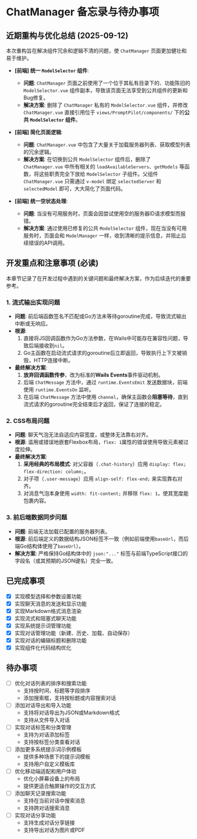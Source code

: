 # ChatManager 备忘录与待办事项

## 近期重构与优化总结 (2025-09-12)

本次重构旨在解决组件冗余和逻辑不清的问题，使 `ChatManager` 页面更加健壮和易于维护。

- **[前端] 统一 `ModelSelector` 组件**:
  - **问题**: `ChatManager` 页面之前使用了一个位于其私有目录下的、功能陈旧的 `ModelSelector.vue` 组件副本，导致该页面无法享受到公共组件的更新和Bug修复。
  - **解决方案**: 删除了 `ChatManager` 私有的 `ModelSelector.vue` 组件，并修改 `ChatManager.vue` 直接引用位于 `views/PromptPilot/components/` 下的**公共 `ModelSelector` 组件**。

- **[前端] 简化页面逻辑**:
  - **问题**: `ChatManager.vue` 中包含了大量关于加载服务器列表、获取模型列表的冗余逻辑。
  - **解决方案**: 在切换到公共 `ModelSelector` 组件后，删除了 `ChatManager.vue` 中所有相关的 `loadAvailableServers`、`getModels` 等函数，将这些职责完全下放给 `ModelSelector` 子组件。父组件 `ChatManager.vue` 只需通过 `v-model` 绑定 `selectedServer` 和 `selectedModel` 即可，大大简化了页面代码。

- **[前端] 统一空状态处理**:
  - **问题**: 当没有可用服务时，页面会因尝试使用空的服务器ID请求模型而报错。
  - **解决方案**: 通过使用已修复的公共 `ModelSelector` 组件，现在当没有可用服务时，页面会和 `ModelManager` 一样，收到清晰的提示信息，并阻止后续错误的API调用。

## 开发重点和注意事项 (必读)

本章节记录了在开发过程中遇到的关键问题和最终解决方案，作为后续迭代的重要参考。

### 1. 流式输出实现问题

- **问题**: 前后端函数签名不匹配或Go方法未等待goroutine完成，导致流式输出中断或无响应。
- **根源**: 
    1.  直接将JS回调函数作为Go方法参数，在Wails中可能存在兼容性问题，导致后端接收到`nil`。
    2.  Go主函数在启动流式请求的goroutine后立即返回，导致执行上下文被销毁，HTTP连接中断。
- **最终解决方案**:
    1.  **放弃回调函数传参**，改为标准的**Wails Events**事件驱动机制。
    2.  后端 `ChatMessage` 方法中，通过 `runtime.EventsEmit` 发送数据块，前端使用 `runtime.EventsOn` 监听。
    3.  在后端 `ChatMessage` 方法中使用 `channel`，确保主函数会**阻塞等待**，直到流式请求的goroutine完全结束后才返回，保证了连接的稳定。

### 2. CSS布局问题

- **问题**: 聊天气泡无法自适应内容宽度，或整体无法靠右对齐。
- **根源**: 滥用或错误地嵌套Flexbox布局，`flex: 1`属性的错误使用导致元素被过度拉伸。
- **最终解决方案**:
    1.  **采用经典的布局模式**: 对父容器（`.chat-history`）应用 `display: flex; flex-direction: column;`。
    2.  对子项（`.user-message`）应用 `align-self: flex-end;` 来实现靠右对齐。
    3.  对消息气泡本身使用 `width: fit-content;` 并移除 `flex: 1`，使其宽度能包裹内容。

### 3. 前后端数据同步问题

- **问题**: 前端无法加载已配置的服务器列表。
- **根源**: 前后端定义的数据结构JSON标签不一致（例如前端使用`baseUrl`，而后端Go结构体使用了`baseUrl`）。
- **解决方案**: 严格保持Go结构体中的 `json:"..."` 标签与前端TypeScript接口的字段名（或其预期的JSON键名）完全一致。

## 已完成事项
- [x] 实现模型选择和参数设置功能
- [x] 实现聊天消息的发送和显示功能
- [x] 实现Markdown格式消息渲染
- [x] 实现流式和阻塞式聊天功能
- [x] 实现系统提示词管理功能
- [x] 实现对话管理功能（新建、历史、加载、自动保存）
- [x] 实现对话的编辑标题和删除功能
- [x] 实现组件化代码结构优化

## 待办事项
- [ ] 优化对话列表的排序和搜索功能
  - 支持按时间、标题等字段排序
  - 添加搜索框，支持按标题或内容搜索对话
- [ ] 添加对话导出和导入功能
  - 支持将对话导出为JSON或Markdown格式
  - 支持从文件导入对话
- [ ] 实现对话标签和分类管理
  - 支持为对话添加标签
  - 支持按标签分类查看对话
- [ ] 添加更多系统提示词示例模板
  - 提供多种场景下的提示词模板
  - 支持用户自定义模板库
- [ ] 优化移动端适配和用户体验
  - 优化小屏幕设备上的布局
  - 提供更适合触屏操作的交互方式
- [ ] 添加聊天记录搜索功能
  - 支持在当前对话中搜索消息
  - 支持跨对话搜索消息
- [ ] 实现对话分享功能
  - 支持生成对话分享链接
  - 支持导出对话为图片或PDF